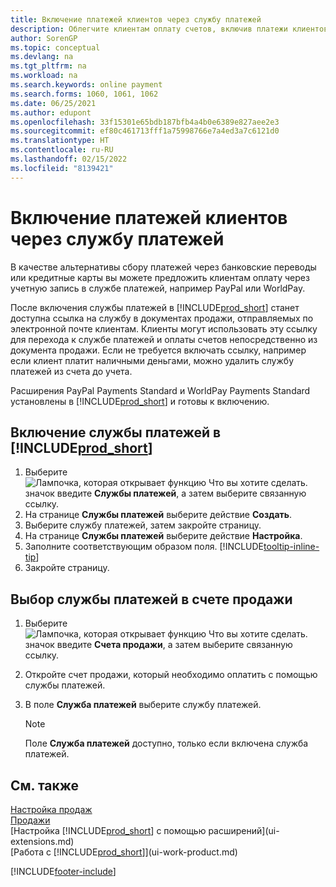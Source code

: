 ```yaml
---
title: Включение платежей клиентов через службу платежей
description: Облегчите клиентам оплату счетов, включив платежи клиентов через службы платежей.
author: SorenGP
ms.topic: conceptual
ms.devlang: na
ms.tgt_pltfrm: na
ms.workload: na
ms.search.keywords: online payment
ms.search.forms: 1060, 1061, 1062
ms.date: 06/25/2021
ms.author: edupont
ms.openlocfilehash: 33f15301e65bdb187bfb4a4b0e6389e827aee2e3
ms.sourcegitcommit: ef80c461713fff1a75998766e7a4ed3a7c6121d0
ms.translationtype: HT
ms.contentlocale: ru-RU
ms.lasthandoff: 02/15/2022
ms.locfileid: "8139421"
---
```

# <a name="enable-customer-payments-through-payment-services"></a>Включение платежей клиентов через службу платежей
В качестве альтернативы сбору платежей через банковские переводы или кредитные карты вы можете предложить клиентам оплату через учетную запись в службе платежей, например PayPal или WorldPay.  

После включения службы платежей в [!INCLUDE[prod_short](includes/prod_short.md)] станет доступна ссылка на службу в документах продажи, отправляемых по электронной почте клиентам. Клиенты могут использовать эту ссылку для перехода к службе платежей и оплаты счетов непосредственно из документа продажи. Если не требуется включать ссылку, например если клиент платит наличными деньгами, можно удалить службу платежей из счета до учета.  

Расширения PayPal Payments Standard и WorldPay Payments Standard установлены в [!INCLUDE[prod_short](includes/prod_short.md)] и готовы к включению.  

## <a name="to-enable-a-payment-service-in-prod_short"></a>Включение службы платежей в [!INCLUDE[prod_short](includes/prod_short.md)]
1. Выберите ![Лампочка, которая открывает функцию Что вы хотите сделать.](media/ui-search/search_small.png "Что вы хотите сделать") значок введите **Службы платежей**, а затем выберите связанную ссылку.  
2. На странице **Службы платежей** выберите действие **Создать**.  
3. Выберите службу платежей, затем закройте страницу.  
4. На странице **Службы платежей** выберите действие **Настройка**.  
5. Заполните соответствующим образом поля. [!INCLUDE[tooltip-inline-tip](includes/tooltip-inline-tip_md.md)]  
6. Закройте страницу.  

## <a name="to-select-a-payment-service-on-a-sales-invoice"></a>Выбор службы платежей в счете продажи
1. Выберите ![Лампочка, которая открывает функцию Что вы хотите сделать.](media/ui-search/search_small.png "Что вы хотите сделать") значок введите **Счета продажи**, а затем выберите связанную ссылку.  
2. Откройте счет продажи, который необходимо оплатить с помощью службы платежей.  
3. В поле **Служба платежей** выберите службу платежей.  

    > [!NOTE]  
    > Поле **Служба платежей** доступно, только если включена служба платежей.  

## <a name="see-also"></a>См. также  
[Настройка продаж](sales-setup-sales.md)  
[Продажи](sales-manage-sales.md)  
[Настройка [!INCLUDE[prod_short](includes/prod_short.md)] с помощью расширений](ui-extensions.md)  
[Работа с [!INCLUDE[prod_short](includes/prod_short.md)]](ui-work-product.md)  


[!INCLUDE[footer-include](includes/footer-banner.md)]